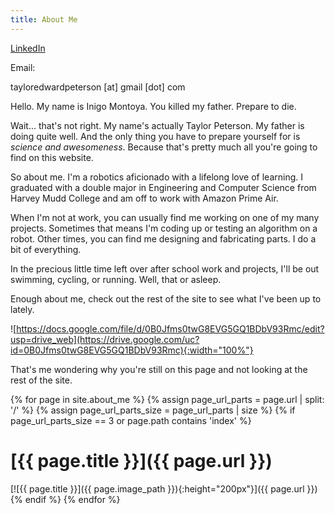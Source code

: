 ```yaml
---
title: About Me
---
```


[LinkedIn](http://www.linkedin.com/pub/taylor-peterson/80/b19/aa8/)

Email:

tayloredwardpeterson [at] gmail [dot] com

Hello. My name is Inigo Montoya. You killed my father. Prepare to die.

Wait... that's not right. My name's actually Taylor Peterson. My father is
doing quite well. And the only thing you have to prepare yourself for is
_science and awesomeness_. Because that's pretty much all you're going to find
on this website.

So about me. I'm a robotics aficionado with a lifelong love of learning. I
graduated with a double major in Engineering and Computer Science from Harvey
Mudd College and am off to work with Amazon Prime Air.

When I'm not at work, you can usually find me working on one of my many
projects. Sometimes that means I'm coding up or testing an algorithm on a
robot. Other times, you can find me designing and fabricating parts. I do a bit
of everything.

In the precious little time left over after school work and projects, I'll be
out swimming, cycling, or running. Well, that or asleep.

Enough about me, check out the rest of the site to see what I've been up to
lately.

![https://docs.google.com/file/d/0B0Jfms0twG8EVG5GQ1BDbV93Rmc/edit?usp=drive_web](https://drive.google.com/uc?id=0B0Jfms0twG8EVG5GQ1BDbV93Rmc){:width="100%"}

That's me wondering why you're still on this page and not looking at the rest
of the site.


{% for page in site.about_me %}
    {% assign page_url_parts = page.url | split: '/' %}
    {% assign page_url_parts_size = page_url_parts | size %}
    {% if page_url_parts_size == 3 or page.path contains 'index' %}
# [{{ page.title }}]({{ page.url }})
[![{{ page.title }}]({{ page.image_path }}){:height="200px"}]({{ page.url }})
    {% endif %}
{% endfor %}
